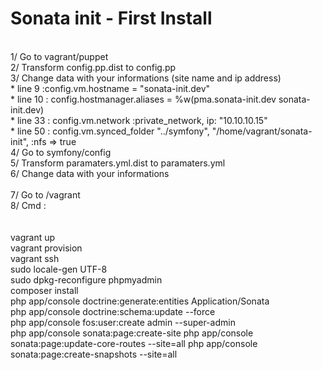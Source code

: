 # Sonata init - First Install
<br />
1/ Go to vagrant/puppet<br />
2/ Transform config.pp.dist to config.pp<br />
3/ Change data with your informations (site name and ip address)<br />
   * line 9 :config.vm.hostname = "sonata-init.dev"<br>
   * line 10 : config.hostmanager.aliases = %w(pma.sonata-init.dev sonata-init.dev)<br>
   * line 33 : config.vm.network :private_network, ip: "10.10.10.15"<br>
   * line 50 : config.vm.synced_folder "../symfony", "/home/vagrant/sonata-init", :nfs => true
<br />
4/ Go to symfony/config<br />
5/ Transform paramaters.yml.dist to paramaters.yml<br />
6/ Change data with your informations<br />
<br />
7/ Go to /vagrant<br />
8/ Cmd :<br />
<br /><br />
vagrant up<br />
vagrant provision<br />
vagrant ssh<br />
sudo locale-gen UTF-8<br />
sudo dpkg-reconfigure phpmyadmin<br />
composer install<br />
php app/console doctrine:generate:entities Application/Sonata<br />
php app/console doctrine:schema:update --force<br />
php app/console fos:user:create admin --super-admin<br />
php app/console sonata:page:create-site
php app/console sonata:page:update-core-routes --site=all
php app/console sonata:page:create-snapshots --site=all
<br /><br />
